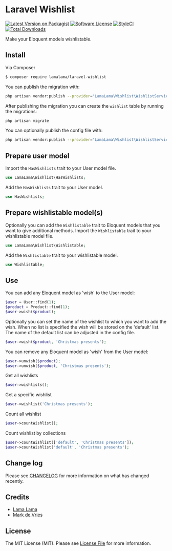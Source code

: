 # Laravel Wishlist

[![Latest Version on Packagist](https://img.shields.io/packagist/v/lamalama/laravel-wishlist.svg?style=flat-square)](https://packagist.org/packages/lamalama/laravel-wishlist)
[![Software License](https://img.shields.io/badge/license-MIT-brightgreen.svg?style=flat-square)](LICENSE.md)
[![StyleCI](https://github.styleci.io/repos/268217938/shield?branch=master)](https://github.styleci.io/repos/268217938)
[![Total Downloads](https://img.shields.io/packagist/dt/lamalama/laravel-wishlist.svg?style=flat-square)](https://packagist.org/packages/lamalama/laravel-wishlist)

Make your Eloquent models wishlistable.

## Install

Via Composer

```bash
$ composer require lamalama/laravel-wishlist
```

You can publish the migration with:

```bash
php artisan vendor:publish --provider="LamaLama\Wishlist\WishlistServiceProvider" --tag="migrations"
```

After publishing the migration you can create the `wishlist` table by running the migrations:

```bash
php artisan migrate
```

You can optionally publish the config file with:

```bash
php artisan vendor:publish --provider="LamaLama\Wishlist\WishlistServiceProvider" --tag="config"
```

## Prepare user model

Import the ```HasWishlists``` trait to your User model file.

```php
use LamaLama\Wishlist\HasWishlists;
```

Add the ```HasWishlists``` trait to your User model.

```php
use HasWishlists;
```

## Prepare wishlistable model(s)

Optionally you can add the ```Wishlistable``` trait to Eloquent models that you want to give additional methods.
Import the ```Wishlistable``` trait to your wishlistable model file.

```php
use LamaLama\Wishlist\Wishlistable;
```

Add the ```Wishlistable``` trait to your wishlistable model.

```php
use Wishlistable;
```

## Use

You can add any Eloquent model as 'wish' to the User model:

```php
$user = User::find(1);
$product = Product::find(1);
$user->wish($product);
```

Optionally you can set the name of the wishlist to which you want to add the wish. When no list is specified the wish will be stored on the 'default' list. The name of the default list can be adjusted in the config file.

```php
$user->wish($product, 'Christmas presents');
```

You can remove any Eloquent model as 'wish' from the User model:

```php
$user->unwish($product);
$user->unwish($product, 'Christmas presents');
```

Get all wishlists

```php
$user->wishlists();
```

Get a specific wishlist

```php
$user->wishlist('Christmas presents');
```

Count all wishlist

```php
$user->countWishlist();
```

Count wishlist by collections

```php
$user->countWishlist(['default', 'Christmas presents']);
$user->countWishlist('default', 'Christmas presents');
```

## Change log

Please see [CHANGELOG](CHANGELOG.md) for more information on what has changed recently.

## Credits

- [Lama Lama](https://github.com/lamalamaNL)
- [Mark de Vries](https://github.com/lamalamaMark)

## License

The MIT License (MIT). Please see [License File](LICENSE.md) for more information.
